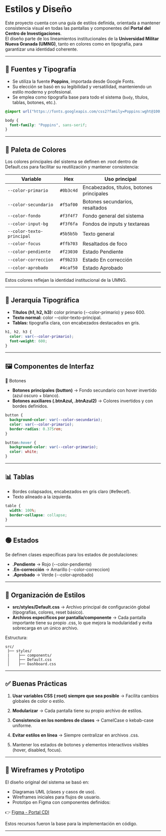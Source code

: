 # Estilos y Diseño

Este proyecto cuenta con una guía de estilos definida, orientada a mantener consistencia visual en todas las pantallas y componentes del **Portal del Centro de Investigaciones**.  
El diseño parte de los lineamientos institucionales de la **Universidad Militar Nueva Granada (UMNG)**, tanto en colores como en tipografía, para garantizar una identidad coherente.

---

## 📘 Fuentes y Tipografía

- Se utiliza la fuente **Poppins**, importada desde Google Fonts.
- Su elección se basó en su legibilidad y versatilidad, manteniendo un estilo moderno y profesional.
- Se emplea como tipografía base para todo el sistema (`body`, títulos, tablas, botones, etc.).

```css
@import url("https://fonts.googleapis.com/css2?family=Poppins:wght@100;200;300;400;500;600;700;800;900&display=swap");

body {
  font-family: "Poppins", sans-serif;
}
```

---

## 🎨 Paleta de Colores

Los colores principales del sistema se definen en :root dentro de Default.css para facilitar su reutilización y mantener consistencia:

| Variable | Hex | Uso principal |
|----------|-----|---------------|
| `--color-primario` | `#0b3c4d` | Encabezados, títulos, botones principales |
| `--color-secundario` | `#f5af00` | Botones secundarios, resaltados |
| `--color-fondo` | `#f3f4f7` | Fondo general del sistema |
| `--color-input-bg` | `#f3f6fa` | Fondos de inputs y textareas |
| `--color-texto-principal` | `#5b5b5b` | Texto general |
| `--color-focus` | `#ffb703` | Resaltados de foco |
| `--color-pendiente` | `#f23030` | Estado Pendiente |
| `--color-correccion` | `#f9b233` | Estado En corrección |
| `--color-aprobado` | `#4caf50` | Estado Aprobado |

Estos colores reflejan la identidad institucional de la UMNG.

---

## 📐 Jerarquía Tipográfica

- **Títulos (h1, h2, h3):** color primario (--color-primario) y peso 600.
- **Texto normal:** color --color-texto-principal.
- **Tablas:** tipografía clara, con encabezados destacados en gris.

``` css
h1, h2, h3 {
  color: var(--color-primario);
  font-weight: 600;
}
```

---

## 🖼 Componentes de Interfaz
🔘 Botones

- **Botones principales (button)** → Fondo secundario con hover invertido (azul oscuro + blanco).
- **Botones auxiliares (.btnAzul, .btnAzul2)** → Colores invertidos y con bordes definidos.

```css
button {
  background-color: var(--color-secundario);
  color: var(--color-primario);
  border-radius: 0.375rem;
}

button:hover {
  background-color: var(--color-primario);
  color: white;
}
```

---

## 📊 Tablas

- Bordes colapsados, encabezados en gris claro (#e9ecef).
- Texto alineado a la izquierda.

```css
table {
  width: 100%;
  border-collapse: collapse;
}
```

---

## 🟢 Estados

Se definen clases específicas para los estados de postulaciones:

- **.Pendiente** → Rojo (--color-pendiente)
- **.En-corrección** → Amarillo (--color-correccion)
- **.Aprobado** → Verde (--color-aprobado)

---

## 📂 Organización de Estilos

- **src/styles/Default.css** → Archivo principal de configuración global (tipografías, colores, reset básico).
- **Archivos específicos por pantalla/componente** → Cada pantalla importante tiene su propio .css, lo que mejora la modularidad y evita sobrecarga en un único archivo.

Estructura:

```
src/
 ├── styles/
 |    ├── components/
 │    ├── Default.css
 │    ├── Dashboard.css
 ```

---

## ✅ Buenas Prácticas

1. **Usar variables CSS (:root) siempre que sea posible** → Facilita cambios globales de color o estilo.

2. **Modularizar** → Cada pantalla tiene su propio archivo de estilos.

3. **Consistencia en los nombres de clases** → CamelCase o kebab-case uniforme.

3. **Evitar estilos en línea** → Siempre centralizar en archivos .css.

4. Mantener los estados de botones y elementos interactivos visibles (hover, disabled, focus).

---

## 📐 Wireframes y Prototipo

El diseño original del sistema se basó en:

- Diagramas UML (clases y casos de uso).
- Wireframes iniciales para flujos de usuario.
- Prototipo en Figma con componentes definidos:

👉 <a href="https://www.figma.com/design/3ecwFSpUpp3CUMxkCNwr6n/Portal-CDI?node-id=32-141&t=gOs0rkQ1ZKZwmMF3-1" target="_blank" rel="noopener noreferrer">Figma - Portal CDI</a>

Estos recursos fueron la base para la implementación en código.

---
